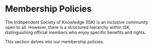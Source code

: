 # Membership Policies

The Independent Society of Knowledge (ISK) is an inclusive community open to all. However, there is a structured hierarchy within ISK, distinguishing official members who enjoy specific benefits and rights.

This section delves into our membership policies.